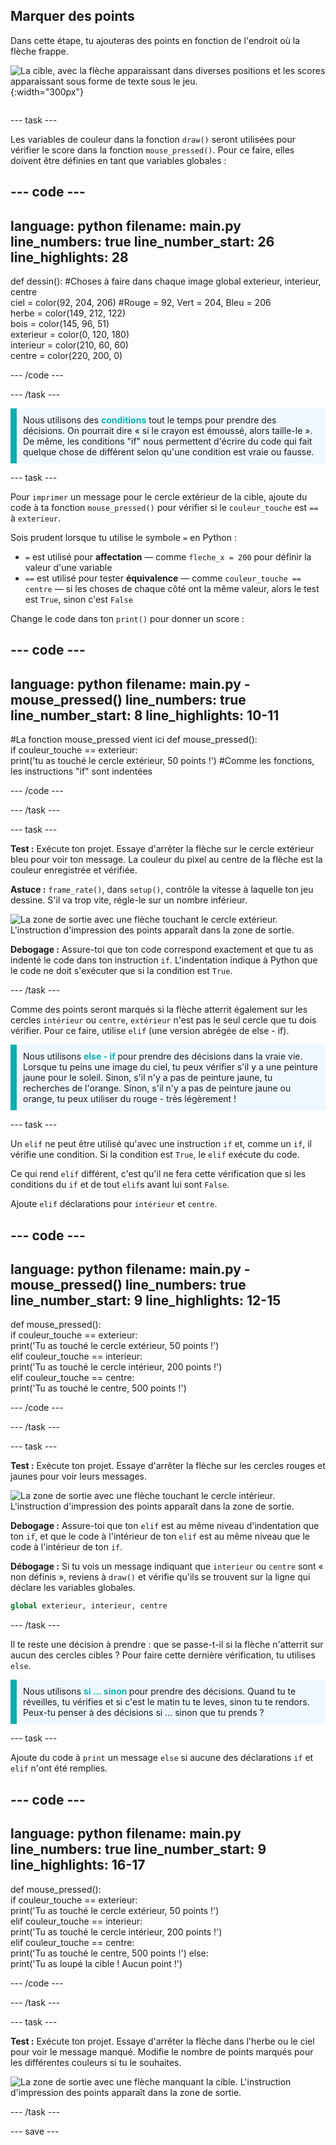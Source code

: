 ## Marquer des points

<div style="display: flex; flex-wrap: wrap">
<div style="flex-basis: 200px; flex-grow: 1; margin-right: 15px;">
Dans cette étape, tu ajouteras des points en fonction de l'endroit où la flèche frappe.
</div>
<div>

![La cible, avec la flèche apparaissant dans diverses positions et les scores apparaissant sous forme de texte sous le jeu.](images/points-scored.gif){:width="300px"}

</div>
</div>

--- task ---

Les variables de couleur dans la fonction `draw()` seront utilisées pour vérifier le score dans la fonction `mouse_pressed()`. Pour ce faire, elles doivent être définies en tant que variables globales :

--- code ---
---
language: python 
filename: main.py 
line_numbers: true 
line_number_start: 26
line_highlights: 28
---

def dessin():
#Choses à faire dans chaque image
  global exterieur, interieur, centre    
  ciel = color(92, 204, 206) #Rouge = 92, Vert = 204, Bleu = 206    
  herbe = color(149, 212, 122)    
  bois = color(145, 96, 51)    
  exterieur = color(0, 120, 180)    
  interieur = color(210, 60, 60)   
  centre = color(220, 200, 0)

--- /code ---

--- /task ---

<p style="border-left: solid; border-width:10px; border-color: #0faeb0; background-color: aliceblue; padding: 10px;">
Nous utilisons des <span style="color: #0faeb0; font-weight: bold;"> conditions</span> tout le temps pour prendre des décisions. On pourrait dire « si le crayon est émoussé, alors taille-le ». De même, les conditions "if" nous permettent d'écrire du code qui fait quelque chose de différent selon qu'une condition est vraie ou fausse.
</p>

--- task ---

Pour `imprimer` un message pour le cercle extérieur de la cible, ajoute du code à ta fonction `mouse_pressed()` pour vérifier si le `couleur_touche` est `==` à `exterieur`.

Sois prudent lorsque tu utilise le symbole `=` en Python :
 + `=` est utilisé pour **affectation** — comme `fleche_x = 200` pour définir la valeur d'une variable
 + `==` est utilisé pour tester **équivalence** — comme `couleur_touche == centre` — si les choses de chaque côté ont la même valeur, alors le test est `True`, sinon c'est `False`

Change le code dans ton `print()` pour donner un score :

--- code ---
---
language: python 
filename: main.py - mouse_pressed() 
line_numbers: true line_number_start: 8
line_highlights: 10-11
---

#La fonction mouse_pressed vient ici
def mouse_pressed():     
  if couleur_touche == exterieur:      
    print('tu as touché le cercle extérieur, 50 points !') #Comme les fonctions, les instructions "if" sont indentées

--- /code ---

--- /task ---

--- task ---

**Test :** Exécute ton projet. Essaye d'arrêter la flèche sur le cercle extérieur bleu pour voir ton message. La couleur du pixel au centre de la flèche est la couleur enregistrée et vérifiée.

**Astuce :** `frame_rate()`, dans `setup()`, contrôle la vitesse à laquelle ton jeu dessine. S'il va trop vite, régle-le sur un nombre inférieur.

![La zone de sortie avec une flèche touchant le cercle extérieur. L'instruction d'impression des points apparaît dans la zone de sortie.](images/blue-points.png)

**Debogage :** Assure-toi que ton code correspond exactement et que tu as indenté le code dans ton instruction `if`. L'indentation indique à Python que le code ne doit s'exécuter que si la condition est `True`.

--- /task ---

Comme des points seront marqués si la flèche atterrit également sur les cercles `intérieur` ou `centre`, `extérieur` n'est pas le seul cercle que tu dois vérifier. Pour ce faire, utilise `elif` (une version abrégée de else - if).

<p style="border-left: solid; border-width:10px; border-color: #0faeb0; background-color: aliceblue; padding: 10px;">
Nous utilisons <span style="color: #0faeb0; font-weight: bold;"> else - if </span> pour prendre des décisions dans la vraie vie. Lorsque tu peins une image du ciel, tu peux vérifier s'il y a une peinture jaune pour le soleil. Sinon, s'il n'y a pas de peinture jaune, tu recherches de l'orange. Sinon, s'il n'y a pas de peinture jaune ou orange, tu peux utiliser du rouge - très légèrement !
</p>

--- task ---

Un `elif` ne peut être utilisé qu'avec une instruction `if` et, comme un `if`, il vérifie une condition. Si la condition est `True`, le `elif` exécute du code.

Ce qui rend `elif` différent, c'est qu'il ne fera cette vérification que si les conditions du `if` et de tout `elif`s avant lui sont `False`.

Ajoute `elif` déclarations pour `intérieur` et `centre`.

--- code ---
---
language: python 
filename: main.py - mouse_pressed() 
line_numbers: true 
line_number_start: 9
line_highlights: 12-15
---

def mouse_pressed():    
  if couleur_touche == exterieur:    
    print('Tu as touché le cercle extérieur, 50 points !')    
  elif couleur_touche == interieur:    
    print('Tu as touché le cercle intérieur, 200 points !')   
  elif couleur_touche == centre:    
    print('Tu as touché le centre, 500 points !')

--- /code ---

--- /task ---

--- task ---

**Test :** Exécute ton projet. Essaye d'arrêter la flèche sur les cercles rouges et jaunes pour voir leurs messages.

![La zone de sortie avec une flèche touchant le cercle intérieur. L'instruction d'impression des points apparaît dans la zone de sortie.](images/yellow-points.png)

**Debogage :** Assure-toi que ton `elif` est au même niveau d'indentation que ton `if`, et que le code à l'intérieur de ton `elif` est au même niveau que le code à l'intérieur de ton `if`.

**Débogage :** Si tu vois un message indiquant que `interieur` ou `centre` sont « non définis », reviens à `draw()` et vérifie qu'ils se trouvent sur la ligne qui déclare les variables globales.

```python
global exterieur, interieur, centre
```

--- /task ---

Il te reste une décision à prendre : que se passe-t-il si la flèche n'atterrit sur aucun des cercles cibles ? Pour faire cette dernière vérification, tu utilises `else`.

<p style="border-left: solid; border-width:10px; border-color: #0faeb0; background-color: aliceblue; padding: 10px;">
Nous utilisons <span style="color: #0faeb0; font-weight: bold;"> si … sinon </span> pour prendre des décisions. Quand tu te réveilles, tu vérifies et si c'est le matin tu te leves, sinon tu te rendors. Peux-tu penser à des décisions si ... sinon que tu prends ? 
</p>

--- task ---

Ajoute du code à `print` un message `else` si aucune des déclarations `if` et `elif` n'ont été remplies.

--- code ---
---
language: python 
filename: main.py 
line_numbers: true 
line_number_start: 9
line_highlights: 16-17
---

def mouse_pressed():    
  if couleur_touche == exterieur:   
    print('Tu as touché le cercle extérieur, 50 points !')   
  elif couleur_touche == interieur:   
    print('Tu as touché le cercle intérieur, 200 points !')   
  elif couleur_touche == centre:    
    print('Tu as touché le centre, 500 points !') 
  else:   
    print('Tu as loupé la cible ! Aucun point !')

--- /code ---

--- /task ---

--- task ---

**Test :** Exécute ton projet. Essaye d'arrêter la flèche dans l'herbe ou le ciel pour voir le message manqué. Modifie le nombre de points marqués pour les différentes couleurs si tu le souhaites.

![La zone de sortie avec une flèche manquant la cible. L'instruction d'impression des points apparaît dans la zone de sortie.](images/missed-points.png)

--- /task ---

--- save ---
